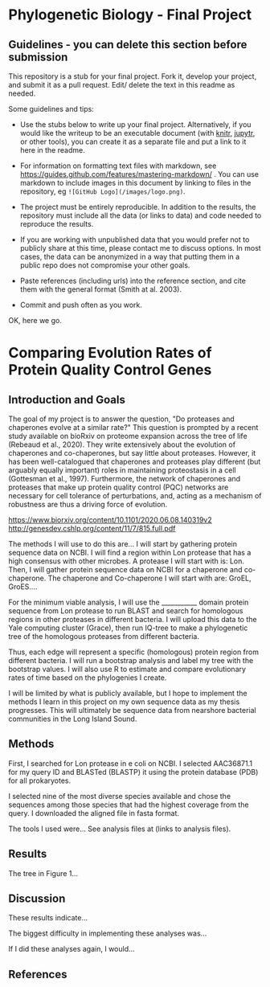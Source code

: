 # Phylogenetic Biology - Final Project

## Guidelines - you can delete this section before submission

This repository is a stub for your final project. Fork it, develop your project, and submit it as a pull request. Edit/ delete the text in this readme as needed.

Some guidelines and tips:

- Use the stubs below to write up your final project. Alternatively, if you would like the writeup to be an executable document (with [knitr](http://yihui.name/knitr/), [jupytr](http://jupyter.org/), or other tools), you can create it as a separate file and put a link to it here in the readme.

- For information on formatting text files with markdown, see https://guides.github.com/features/mastering-markdown/ . You can use markdown to include images in this document by linking to files in the repository, eg `![GitHub Logo](/images/logo.png)`.

- The project must be entirely reproducible. In addition to the results, the repository must include all the data (or links to data) and code needed to reproduce the results.

- If you are working with unpublished data that you would prefer not to publicly share at this time, please contact me to discuss options. In most cases, the data can be anonymized in a way that putting them in a public repo does not compromise your other goals.

- Paste references (including urls) into the reference section, and cite them with the general format (Smith at al. 2003).

- Commit and push often as you work.

OK, here we go.

# Comparing Evolution Rates of Protein Quality Control Genes

## Introduction and Goals

The goal of my project is to answer the question, "Do proteases and chaperones evolve at a similar rate?"
This question is prompted by a recent study available on bioRxiv on proteome expansion across the tree of life (Rebeaud et al., 2020). They write extensively about the evolution of chaperones and co-chaperones, but say little about proteases. However, it has been well-catalogued that chaperones and proteases play different (but arguably equally important) roles in maintaining proteostasis in a cell (Gottesman et al., 1997). Furthermore, the network of chaperones and proteases that make up protein quality control (PQC) networks are necessary for cell tolerance of perturbations, and, acting as a mechanism of robustness are thus a driving force of evolution. 

https://www.biorxiv.org/content/10.1101/2020.06.08.140319v2
http://genesdev.cshlp.org/content/11/7/815.full.pdf

The methods I will use to do this are...
I will start by gathering protein sequence data on NCBI. I will find a region within Lon protease that has a high consensus with other microbes. 
A protease I will start with is: Lon. 
Then, I will gather protein sequence data on NCBI for a chaperone and co-chaperone.
The chaperone and Co-chaperone I will start with are: GroEL, GroES....

For the minimum viable analysis, I will use the ___________ domain protein sequence from Lon protease to run BLAST and search for homologous regions in other proteases in different bacteria. 
I will upload this data to the Yale computing cluster (Grace), then run IQ-tree to make a phylogenetic tree of the homologous proteases from different bacteria. 

Thus, each edge will represent a specific (homologous) protein region from different bacteria. I will run a bootstrap analysis and label my tree with the bootstrap values. I will also use R to estimate and compare evolutionary rates of time based on the phylogenies I create. 

I will be limited by what is publicly available, but I hope to implement the methods I learn in this project on my own sequence data as my thesis progresses. This will ultimately be sequence data from nearshore bacterial communities in the Long Island Sound. 

## Methods

First, I searched for Lon protease in e coli on NCBI. I selected AAC36871.1 for my query ID and BLASTed (BLASTP) it using the protein database (PDB) for all prokaryotes. 

I selected nine of the most diverse species available and chose the sequences among those species that had the highest coverage from the query.
I downloaded the aligned file in fasta format. 



The tools I used were... See analysis files at (links to analysis files).

## Results

The tree in Figure 1...

## Discussion

These results indicate...

The biggest difficulty in implementing these analyses was...

If I did these analyses again, I would...

## References

